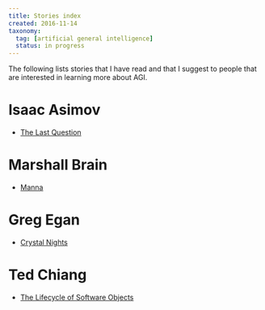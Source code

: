 ```yaml
---
title: Stories index
created: 2016-11-14
taxonomy:
  tag: [artificial general intelligence]
  status: in progress
---
```


The following lists stories that I have read and that I suggest to people that are interested in learning more about AGI.

# Isaac Asimov
* [The Last Question](http://www.physics.princeton.edu/ph115/LQ.pdf)

# Marshall Brain
* [Manna](http://marshallbrain.com/manna1.htm)

# Greg Egan
* [Crystal Nights](http://ttapress.com/553/crystal-nights-by-greg-egan/)

# Ted Chiang
* [The Lifecycle of Software Objects](https://subterraneanpress.com/magazine/fall_2010/fiction_the_lifecycle_of_software_objects_by_ted_chiang)